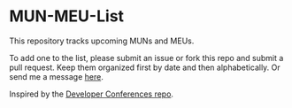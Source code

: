 # MUN-MEU-List

This repository tracks upcoming MUNs and MEUs. 

To add one to the list, please submit an issue or fork this repo and submit a pull request. Keep them organized first by date and then alphabetically. Or send me a message [here](http://theartisangeek.tumblr.com/ask).

Inspired by the [Developer Conferences repo](https://github.com/MurtzaM/Developer-Conferences).
